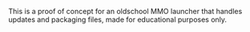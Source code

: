 This is a proof of concept for an oldschool MMO launcher that handles updates and packaging files, made for educational purposes only.

